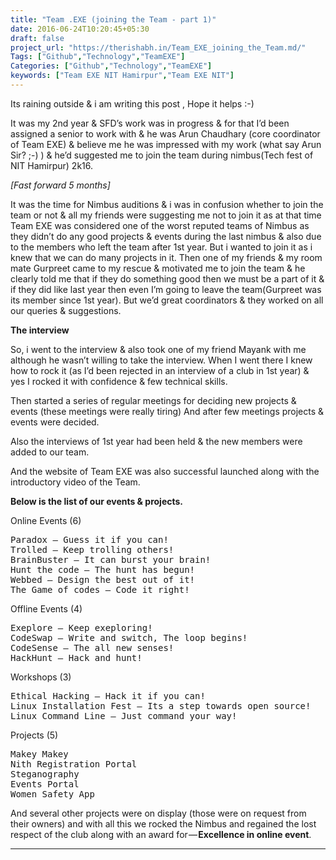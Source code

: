 ```yaml
---
title: "Team .EXE (joining the Team - part 1)"
date: 2016-06-24T10:20:45+05:30
draft: false
project_url: "https://therishabh.in/Team_EXE_joining_the_Team.md/"
Tags: ["Github","Technology","TeamEXE"]
Categories: ["Github","Technology","TeamEXE"]
keywords: ["Team EXE NIT Hamirpur","Team EXE NIT"]
---
```


Its raining outside & i am writing this post , Hope it helps :-)

It was my 2nd year & SFD’s work was in progress & for that I’d been assigned a senior to work with & he was Arun Chaudhary (core coordinator of Team EXE) & believe me he was impressed with my work (what say Arun Sir? ;-) ) & he’d suggested me to join the team during nimbus(Tech fest of NIT Hamirpur) 2k16.


*[Fast forward 5 months]*


It was the time for Nimbus auditions & i was in confusion whether to join the team or not & all my friends were suggesting me not to join it as at that time Team EXE was considered one of the worst reputed teams of Nimbus as they didn’t do any good projects & events during the last nimbus & also due to the members who left the team after 1st year. But i wanted to join it as i knew that we can do many projects in it. Then one of my friends & my room mate Gurpreet came to my rescue & motivated me to join the team & he clearly told me that if they do something good then we must be a part of it & if they did like last year then even I’m going to leave the team(Gurpreet was its member since 1st year). But we’d great coordinators & they worked on all our queries & suggestions.


**The interview**

So, i went to the interview & also took one of my friend Mayank with me although he wasn’t willing to take the interview. When I went there I knew how to rock it (as I’d been rejected in an interview of a club in 1st year) & yes I rocked it with confidence & few technical skills.

Then started a series of regular meetings for deciding new projects & events (these meetings were really tiring) And after few meetings projects & events were decided.

Also the interviews of 1st year had been held & the new members were added to our team.

And the website of Team EXE was also successful launched along with the introductory video of the Team.


**Below is the list of our events & projects.**

Online Events (6)
<pre>
Paradox — Guess it if you can!
Trolled — Keep trolling others!
BrainBuster — It can burst your brain!
Hunt the code — The hunt has begun!
Webbed — Design the best out of it!
The Game of codes — Code it right!
</pre>

Offline Events (4)
<pre>
Exeplore — Keep exeploring!
CodeSwap — Write and switch, The loop begins!
CodeSense — The all new senses!
HackHunt — Hack and hunt!
</pre>

Workshops (3)
<pre>
Ethical Hacking — Hack it if you can!
Linux Installation Fest — Its a step towards open source!
Linux Command Line — Just command your way!
</pre>

Projects (5)
<pre>
Makey Makey
Nith Registration Portal
Steganography
Events Portal
Women Safety App
</pre>

And several other projects were on display (those were on request from their owners) and with all this we rocked the Nimbus and regained the lost respect of the club along with an award for — **Excellence in online event**.

___________________________________________
